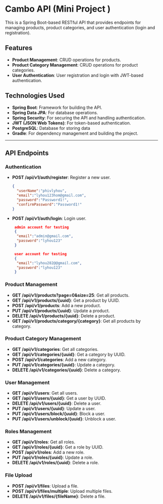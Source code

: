 # Cambo API (Mini Project )

This is a Spring Boot-based RESTful API that provides endpoints for managing products, product categories, and user authentication (login and registration).

## Features

- **Product Management**: CRUD operations for products.
- **Product Category Management**: CRUD operations for product categories.
- **User Authentication**: User registration and login with JWT-based authentication.

## Technologies Used

- **Spring Boot**: Framework for building the API.
- **Spring Data JPA**: For database operations.
- **Spring Security**: For securing the API and handling authentication.
- **JWT (JSON Web Tokens)**: For token-based authentication.
- **PostgreSQL**: Database for storing data
- **Gradle**: For dependency management and building the project.

---

## API Endpoints

### Authentication

- **POST /api/v1/auth/register**: Register a new user.
  ```json
  {
    "userName":"phivlyhou",
    "email":"lyhou123hom@gmail.com",
    "password":"Password1!",
    "confirmPassword":"Password1!"
  }
- **POST /api/v1/auth/login**: Login user.
  ```json 
   admin account for testing
   {
    "email":"admin@gmail.com",
    "password":"lyhou123"
   }
  
   user account for testing
   {
    "email":"lyhou282@@gmail.com",
    "password":"lyhou123"
   }

### Product Management

- **GET /api/v1/products?page=0&size=25**: Get all products.
- **GET /api/v1/products/{uuid}**: Get a product by UUID.
- **POST /api/v1/products**: Add a new product.
- **PUT /api/v1/products/{uuid}**: Update a product.
- **DELETE /api/v1/products/{uuid}**: Delete a product.
- **GET /api/v1/products/category/{category}**: Get all products by category.

### Product Category Management
- **GET /api/v1/categories**: Get all categories.
- **GET /api/v1/categories/{uuid}**: Get a category by UUID.
- **POST /api/v1/categories**: Add a new category.
- **PUT /api/v1/categories/{uuid}**: Update a category.
- **DELETE /api/v1/categories/{uuid}**: Delete a category.

### User Management
- **GET /api/v1/users**: Get all users.
- **GET /api/v1/users/{uuid}**: Get a user by UUID.
- **DELETE /api/v1/users/{uuid}**: Delete a user.
- **PUT /api/v1/users/{uuid}**: Update a user.
- **PUT /api/v1/users/block/{uuid}**: Block a user.
- **PUT /api/v1/users/unblock/{uuid}**: Unblock a user.

### Roles Management
- **GET /api/v1/roles**: Get all roles.
- **GET /api/v1/roles/{uuid}**: Get a role by UUID.
- **POST /api/v1/roles**: Add a new role.
- **PUT /api/v1/roles/{uuid}**: Update a role.
- **DELETE /api/v1/roles/{uuid}**: Delete a role.

### File Upload
- **POST /api/v1/files**: Upload a file.
- **POST /api/v1/files/multiple**: Upload multiple files.
- **DELETE /api/v1/files/{fileName}**: Delete a file.
